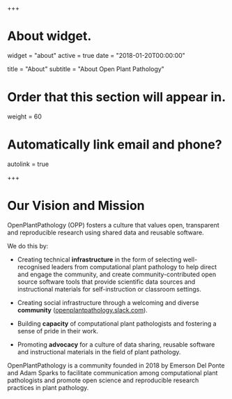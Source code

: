 +++
# About widget.
widget = "about"
active = true
date = "2018-01-20T00:00:00"

title = "About"
subtitle = "About Open Plant Pathology"

# Order that this section will appear in.
weight = 60

# Automatically link email and phone?
autolink = true

+++

# Our Vision and Mission

OpenPlantPathology (OPP) fosters a culture that values open, transparent and
reproducible research using shared data and reusable software.

We do this by:

- Creating technical **infrastructure** in the form of selecting well-
recognised leaders from computational plant pathology to help direct and
engage the community, and create community-contributed open source software
tools that provide scientific data sources and instructional materials for
self-instruction or classroom settings.

- Creating social infrastructure through a welcoming and diverse **community**
([openplantpathology.slack.com](https://openplantpathology.slack.com)).

- Building **capacity** of computational plant pathologists and fostering a
sense of pride in their work.

- Promoting **advocacy** for a culture of data sharing, reusable software and
instructional materials in the field of plant pathology.

OpenPlantPathology is a community founded in 2018 by Emerson Del Ponte and
Adam Sparks to facilitate communication among computational plant pathologists
and promote open science and reproducible research practices in plant
pathology.



